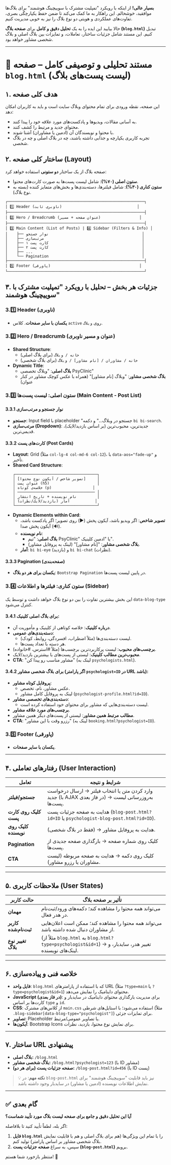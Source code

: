 **بسیار عالی!** از اینکه با رویکرد "تمپلیت مشترک با سوییچینگ هوشمند" برای بلاگ‌ها موافقید، خوشحالم. این راهکار به ما کمک می‌کند تا ضمن حفظ یکپارچگی بصری، تفاوت‌های عملکردی و هویتی دو نوع بلاگ را نیز به خوبی مدیریت کنیم.

حالا بیایید این ایده را به یک **تحلیل دقیق و کامل** برای **صفحه بلاگ (`blog.html`)** تبدیل کنیم. این مستند شامل جزئیات ساختار، تعاملات، و تمایزات بین بلاگ اصلی و بلاگ شخصی مشاور خواهد بود.

---

# 📄 مستند تحلیلی و توصیفی کامل – صفحه **`blog.html`** (لیست پست‌های بلاگ)

## ۱. هدف کلی صفحه
این صفحه، نقطه ورودی برای تمام محتوای وبلاگ سایت است و باید به کاربران امکان دهد:
- به آسانی مقالات، ویدیوها و پادکست‌های مورد علاقه خود را پیدا کنند.
- محتوای جدید و مرتبط را کشف کنند.
- با محتوا و نویسندگان آن (ادمین یا مشاوران) آشنا شوند.
- تجربه کاربری یکپارچه و جذابی داشته باشند، چه در بلاگ اصلی و چه در بلاگ شخصی.

## ۲. ساختار کلی صفحه (Layout)
صفحه بلاگ از یک ساختار **دو ستونی** استفاده خواهد کرد:
- **ستون اصلی (۷۰%)**: شامل لیست پست‌ها به صورت کارت‌های محتوا.
- **ستون کناری (۳۰%)**: شامل فیلترها، دسته‌بندی‌ها و بخش‌های متمایز کننده (بسته به نوع بلاگ).

```
┌────────────────────────────────────────────────────────────┐
│ 1️⃣ Header (ناوبری ثابت)                                 │
├────────────────────────────────────────────────────────────┤
│ 2️⃣ Hero / Breadcrumb (عنوان صفحه + مسیر)                 │
├────────────────────────────────────────────────────────────┤
│ 3️⃣ Main Content (List of Posts) | 4️⃣ Sidebar (Filters & Info) │
│    ├── نوار جستجو                                         │
│    ├── مرتب‌سازی                                           │
│    ├── کارت پست ۱                                         │
│    ├── کارت پست ۲                                         │
│    ├── ...                                                │
│    └── Pagination                                         │
├────────────────────────────────────────────────────────────┤
│ 5️⃣ Footer (پاورقی)                                       │
└────────────────────────────────────────────────────────────┘
```

## ۳. جزئیات هر بخش – تحلیل با رویکرد "تمپلیت مشترک با سوییچینگ هوشمند"

### 3.1️⃣ Header (ناوبری)
- **یکسان با سایر صفحات**. کلاس `active` روی `وبلاگ`.

### 3.2️⃣ Hero / Breadcrumb (عنوان و مسیر ناوبری)
- **Shared Structure**:
  - `خانه / وبلاگ` (برای بلاگ اصلی)
  - `خانه / مشاوران / [نام مشاور] / وبلاگ` (برای بلاگ شخصی)
- **Dynamic Title**:
  - **بلاگ اصلی**: "وبلاگ تخصصی PsyClinic"
  - **بلاگ شخصی مشاور**: "وبلاگ [نام مشاور]" (همراه با عکس کوچک مشاور در کنار عنوان)

### 3.3️⃣ ستون اصلی: لیست پست‌ها (Main Content - Post List)

#### 3.3.1 نوار جستجو و مرتب‌سازی
- **جستجو**: Input field با placeholder "جستجو در وبلاگ..." و دکمه `bi bi-search`.
- **مرتب‌سازی (Dropdown)**: جدیدترین، محبوب‌ترین (بر اساس بازدید/لایک)، قدیمی‌ترین.

#### 3.3.2 کارت‌های پست (Post Cards)
- **Layout**: Grid (مثلاً `col-lg-4 col-md-6 col-12`)، با `data-aos="fade-up"` و تأخیر.
- **Shared Card Structure**:
  ```
  ┌────────────────────────────────────┐
  │ [تصویر شاخص / آیکون نوع محتوا]     │
  │ عنوان پست (h5)                     │
  │ خلاصه‌ی کوتاه (p)                  │
  │ ────────────────────────────────── │
  │ نام نویسنده + تاریخ انتشار         │
  │ آمار (بازدید/لایک/نظرات)           │
  └────────────────────────────────────┘
  ```
- **Dynamic Elements within Card**:
  - **تصویر شاخص**: اگر ویدیو باشد، آیکون پخش (▶️) روی تصویر؛ اگر پادکست باشد، آیکون پخش صدا (🔊).
  - **نام نویسنده**:
    - **بلاگ اصلی**: "تیم PsyClinic" یا "ادمین کلینیک".
    - **بلاگ شخصی مشاور**: "[نام مشاور]" (لینک به پروفایل مشاور).
  - **آمار**: `bi bi-eye` (بازدید) و `bi bi-chat` (نظرات).

#### 3.3.3 Pagination (صفحه‌بندی)
- **یکسان برای هر دو بلاگ**: `Bootstrap Pagination` در پایین لیست پست‌ها.

### 3.4️⃣ ستون کناری: فیلترها و اطلاعات (Sidebar)

این بخش بیشترین تفاوت را بین دو نوع بلاگ خواهد داشت و توسط یک `data-blog-type` کنترل می‌شود.

#### 3.4.1 برای **بلاگ اصلی کلینیک**:
- **درباره کلینیک**: خلاصه کوتاهی از کلینیک و مأموریت آن.
- **دسته‌بندی‌های عمومی**:
  - لیست دسته‌بندی‌ها (مثلاً اضطراب، افسردگی، روابط، کودک).
  - هر دسته با تعداد پست‌ها.
- **برچسب‌های محبوب**: لیست پرکاربردترین برچسب‌ها (مثلاً #استرس، #خانواده).
- **محبوب‌ترین مطالب کلینیک**: لیستی از پست‌های با بیشترین بازدید/لایک.
- **CTA**: "مشاور مناسب رو پیدا کن" (لینک به `psychologists.html`).

#### 3.4.2 برای **بلاگ شخصی مشاور (اگر پارامتر `psychologist=ID` در URL باشد)**:
- **پروفایل کوتاه مشاور**:
  - عکس مشاور، نام، تخصص.
  - لینک به پروفایل کامل مشاور (`psychologist-profile.html?id=ID`).
- **دسته‌بندی‌های تخصصی مشاور**:
  - لیست دسته‌بندی‌هایی که مشاور برای محتوای خود استفاده کرده است.
- **برچسب‌های مورد علاقه مشاور**.
- **مطالب مرتبط همین مشاور**: لیستی از پست‌های دیگر همین مشاور.
- **CTA**: "رزرو وقت با این مشاور" (لینک به `booking.html?psychologist=ID`).

### 3.5️⃣ Footer (پاورقی)
- **یکسان با سایر صفحات**.

---

## ۴. رفتارهای تعاملی (User Interaction)

| تعامل | شرایط و نتیجه |
|--------|----------------|
| **جستجو/فیلتر** | وارد کردن متن یا انتخاب فیلتر → ارسال درخواست جدید (با AJAX در فاز بعدی) → به‌روزرسانی لیست پست‌ها. |
| **کلیک روی کارت پست** | هدایت به صفحه جزئیات پست (`blog-post.html?id=ID` یا `psychologist-blog-post.html?id=ID`). |
| **کلیک روی نویسنده** | (فقط در بلاگ شخصی) → هدایت به پروفایل مشاور. |
| **Pagination** | کلیک روی شماره صفحه → بارگذاری صفحه جدیدی از پست‌ها. |
| **CTA** | کلیک روی دکمه → هدایت به صفحه مربوطه (لیست مشاوران یا رزرو مشاور). |

---

## ۵. ملاحظات کاربری (User States)

| حالت کاربر | تأثیر بر صفحه بلاگ |
|-------------|--------------------|
| **مهمان** | می‌تواند همه محتوا را مشاهده کند؛ دکمه‌های ورود/ثبت‌نام در هدر فعال. |
| **کاربر ثبت‌نام‌شده** | می‌تواند همه محتوا را مشاهده کند؛ ممکن است اعلان‌هایی از مشاوران دنبال شده داشته باشد. |
| **تغییر نوع بلاگ** | (مثلاً از `blog.html` به `blog.html?type=psychologist&id=1`) → تغییر هدر، سایدبار، و لینک‌های نویسنده. |

---

## ۶. خلاصه فنی و پیاده‌سازی

- **فایل واحد**: `blog.html` که با استفاده از پارامترهای URL (مثلاً `?type=main` یا `?type=psychologist&id=1`) محتوای داینامیک را نمایش می‌دهد.
- **JavaScript (در فاز بعدی)**: برای مدیریت بارگذاری محتوای داینامیک در سایدبار و کارت‌ها بر اساس `type` و `id`.
- **CSS**: از کلاس‌های مشترک `main.css` استفاده می‌شود؛ با استایل‌های شرطی (مثلاً `.blog-sidebar[data-blog-type="psychologist"]`) برای تمایزات جزئی.
- **تصاویر**: Placeholder یا تصاویر عمومی/مرتبط.
- **آیکون‌ها**: Bootstrap Icons برای نمایش نوع محتوا، بازدید، نظرات.

---

## ۷. ساختار URL پیشنهادی

- **بلاگ اصلی:** `/blog.html`
- **بلاگ شخصی مشاور:** `/blog.html?psychologist=123` (با ID مشاور)
- **صفحه جزئیات پست (برای هر دو):** `/blog-post.html?id=456` (با ID پست)

> 💡 **نکته مهم**: در `blog-post.html` نیز باید قابلیت "سوییچینگ هوشمند" برای نمایش اطلاعات نویسنده (ادمین یا مشاور) در سایدبار وجود داشته باشد.

---

## ✅ گام بعدی

**آیا این تحلیل دقیق و جامع برای صفحه لیست بلاگ مورد تأیید شماست؟**  

اگر بله، لطفاً تأیید کنید تا بلافاصله:
1. **فایل `blog.html`** را با تمام این ویژگی‌ها (هم برای بلاگ اصلی و هم با قابلیت نمایش بلاگ شخصی مشاور بر اساس پارامتر) تولید کنم.
2. سپس، به سراغ **صفحه جزئیات پست (`blog-post.html`)** برویم.

منتظر بازخورد شما هستم! 🚀
